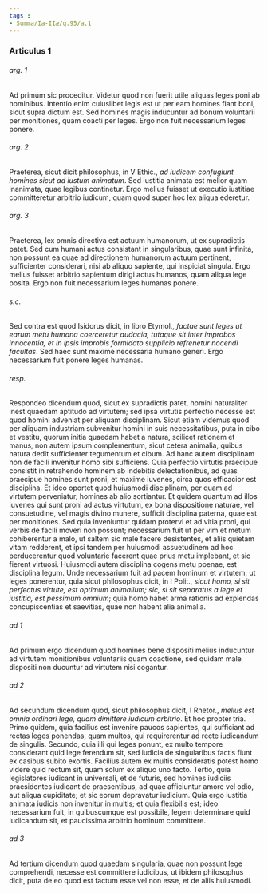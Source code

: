 ```yaml
---
tags : 
- Summa/Ia-IIæ/q.95/a.1
---
```


### Articulus 1

###### arg. 1
Ad primum sic proceditur. Videtur quod non fuerit utile aliquas leges poni ab hominibus. Intentio enim cuiuslibet legis est ut per eam homines fiant boni, sicut supra dictum est. Sed homines magis inducuntur ad bonum voluntarii per monitiones, quam coacti per leges. Ergo non fuit necessarium leges ponere.

###### arg. 2
Praeterea, sicut dicit philosophus, in V Ethic., *ad iudicem confugiunt homines sicut ad iustum animatum*. Sed iustitia animata est melior quam inanimata, quae legibus continetur. Ergo melius fuisset ut executio iustitiae committeretur arbitrio iudicum, quam quod super hoc lex aliqua ederetur.

###### arg. 3
Praeterea, lex omnis directiva est actuum humanorum, ut ex supradictis patet. Sed cum humani actus consistant in singularibus, quae sunt infinita, non possunt ea quae ad directionem humanorum actuum pertinent, sufficienter considerari, nisi ab aliquo sapiente, qui inspiciat singula. Ergo melius fuisset arbitrio sapientum dirigi actus humanos, quam aliqua lege posita. Ergo non fuit necessarium leges humanas ponere.

###### s.c.
Sed contra est quod Isidorus dicit, in libro Etymol., *factae sunt leges ut earum metu humana coerceretur audacia, tutaque sit inter improbos innocentia, et in ipsis improbis formidato supplicio refrenetur nocendi facultas*. Sed haec sunt maxime necessaria humano generi. Ergo necessarium fuit ponere leges humanas.

###### resp.
Respondeo dicendum quod, sicut ex supradictis patet, homini naturaliter inest quaedam aptitudo ad virtutem; sed ipsa virtutis perfectio necesse est quod homini adveniat per aliquam disciplinam. Sicut etiam videmus quod per aliquam industriam subvenitur homini in suis necessitatibus, puta in cibo et vestitu, quorum initia quaedam habet a natura, scilicet rationem et manus, non autem ipsum complementum, sicut cetera animalia, quibus natura dedit sufficienter tegumentum et cibum. Ad hanc autem disciplinam non de facili invenitur homo sibi sufficiens. Quia perfectio virtutis praecipue consistit in retrahendo hominem ab indebitis delectationibus, ad quas praecipue homines sunt proni, et maxime iuvenes, circa quos efficacior est disciplina. Et ideo oportet quod huiusmodi disciplinam, per quam ad virtutem perveniatur, homines ab alio sortiantur. Et quidem quantum ad illos iuvenes qui sunt proni ad actus virtutum, ex bona dispositione naturae, vel consuetudine, vel magis divino munere, sufficit disciplina paterna, quae est per monitiones. Sed quia inveniuntur quidam protervi et ad vitia proni, qui verbis de facili moveri non possunt; necessarium fuit ut per vim et metum cohiberentur a malo, ut saltem sic male facere desistentes, et aliis quietam vitam redderent, et ipsi tandem per huiusmodi assuetudinem ad hoc perducerentur quod voluntarie facerent quae prius metu implebant, et sic fierent virtuosi. Huiusmodi autem disciplina cogens metu poenae, est disciplina legum. Unde necessarium fuit ad pacem hominum et virtutem, ut leges ponerentur, quia sicut philosophus dicit, in I Polit., *sicut homo, si sit perfectus virtute, est optimum animalium; sic, si sit separatus a lege et iustitia, est pessimum omnium*; quia homo habet arma rationis ad explendas concupiscentias et saevitias, quae non habent alia animalia.

###### ad 1
Ad primum ergo dicendum quod homines bene dispositi melius inducuntur ad virtutem monitionibus voluntariis quam coactione, sed quidam male dispositi non ducuntur ad virtutem nisi cogantur.

###### ad 2
Ad secundum dicendum quod, sicut philosophus dicit, I Rhetor., *melius est omnia ordinari lege, quam dimittere iudicum arbitrio*. Et hoc propter tria. Primo quidem, quia facilius est invenire paucos sapientes, qui sufficiant ad rectas leges ponendas, quam multos, qui requirerentur ad recte iudicandum de singulis. Secundo, quia illi qui leges ponunt, ex multo tempore considerant quid lege ferendum sit, sed iudicia de singularibus factis fiunt ex casibus subito exortis. Facilius autem ex multis consideratis potest homo videre quid rectum sit, quam solum ex aliquo uno facto. Tertio, quia legislatores iudicant in universali, et de futuris, sed homines iudiciis praesidentes iudicant de praesentibus, ad quae afficiuntur amore vel odio, aut aliqua cupiditate; et sic eorum depravatur iudicium. Quia ergo iustitia animata iudicis non invenitur in multis; et quia flexibilis est; ideo necessarium fuit, in quibuscumque est possibile, legem determinare quid iudicandum sit, et paucissima arbitrio hominum committere.

###### ad 3
Ad tertium dicendum quod quaedam singularia, quae non possunt lege comprehendi, necesse est committere iudicibus, ut ibidem philosophus dicit, puta de eo quod est factum esse vel non esse, et de aliis huiusmodi.

